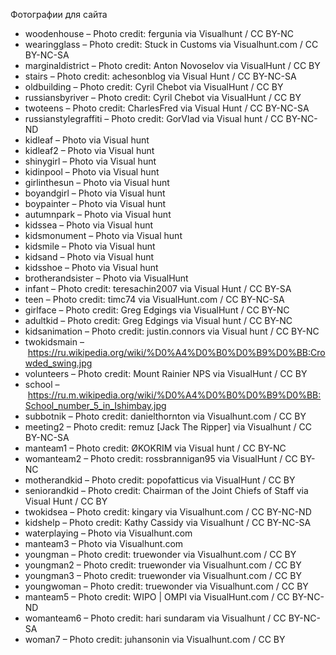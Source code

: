 Фотографии для сайта
* woodenhouse – Photo credit: fergunia via Visualhunt /  CC BY-NC
* wearingglass – Photo credit: Stuck in Customs via Visualhunt.com /  CC BY-NC-SA
* marginaldistrict – Photo credit: Anton Novoselov via VisualHunt /  CC BY
* stairs – Photo credit: achesonblog via Visual Hunt /  CC BY-NC-SA
* oldbuilding – Photo credit: Cyril Chebot via VisualHunt /  CC BY
* russiansbyriver – Photo credit: Cyril Chebot via VisualHunt /  CC BY
* twoteens – Photo credit: CharlesFred via Visual Hunt /  CC BY-NC-SA
* russianstylegraffiti – Photo credit: GorVlad via Visual hunt /  CC BY-NC-ND
* kidleaf – Photo via Visual hunt
* kidleaf2 – Photo via Visual hunt
* shinygirl – Photo via Visual hunt
* kidinpool – Photo via Visual hunt
* girlinthesun – Photo via Visual hunt
* boyandgirl – Photo via Visual hunt
* boypainter – Photo via Visual hunt
* autumnpark – Photo via Visual hunt
* kidssea – Photo via Visual hunt
* kidsmonument – Photo via Visual hunt
* kidsmile – Photo via Visual hunt
* kidsand – Photo via Visual hunt
* kidsshoe – Photo via Visual hunt
* brotherandsister – Photo via VisualHunt
* infant – Photo credit: teresachin2007 via Visual Hunt /  CC BY-SA
* teen – Photo credit: timc74 via VisualHunt.com /  CC BY-NC-SA
* girlface – Photo credit: Greg Edgings via VisualHunt /  CC BY-NC
* adultkid – Photo credit: Greg Edgings via Visual hunt /  CC BY-NC
* kidsanimation – Photo credit: justin.connors via Visual hunt /  CC BY-NC
* twokidsmain – https://ru.wikipedia.org/wiki/%D0%A4%D0%B0%D0%B9%D0%BB:Crowded_swing.jpg
* volunteers – Photo credit: Mount Rainier NPS via VisualHunt /  CC BY
* school – https://ru.m.wikipedia.org/wiki/%D0%A4%D0%B0%D0%B9%D0%BB:School_number_5_in_Ishimbay.jpg
* subbotnik – Photo credit: danielthornton via Visualhunt.com /  CC BY
* meeting2 – Photo credit: remuz [Jack The Ripper] via Visualhunt /  CC BY-NC-SA
* manteam1 – Photo credit: ØKOKRIM via Visual hunt /  CC BY-NC
* womanteam2 – Photo credit: rossbrannigan95 via VisualHunt /  CC BY-NC
* motherandkid – Photo credit: popofatticus via VisualHunt /  CC BY
* seniorandkid – Photo credit: Chairman of the Joint Chiefs of Staff via Visual Hunt /  CC BY
* twokidsea – Photo credit: kingary via Visualhunt.com /  CC BY-NC-ND
* kidshelp – Photo credit: Kathy Cassidy via Visualhunt /  CC BY-NC-SA
* waterplaying – Photo via Visualhunt.com
* manteam3 – Photo via Visualhunt.com
* youngman – Photo credit: truewonder via Visualhunt.com /  CC BY
* youngman2 – Photo credit: truewonder via Visualhunt.com /  CC BY
* youngman3 – Photo credit: truewonder via Visualhunt.com /  CC BY
* youngwoman – Photo credit: truewonder via Visualhunt.com /  CC BY
* manteam5 – Photo credit: WIPO | OMPI via VisualHunt.com /  CC BY-NC-ND
* womanteam6 – Photo credit: hari sundaram via Visualhunt /  CC BY-NC-SA
* woman7 – Photo credit: juhansonin via Visualhunt.com /  CC BY













